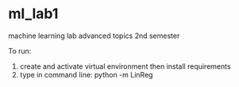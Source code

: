# ml_lab1

machine learning lab advanced topics 2nd semester  

To run:  
1. create and activate virtual environment then install requirements  
2. type in command line: python -m LinReg